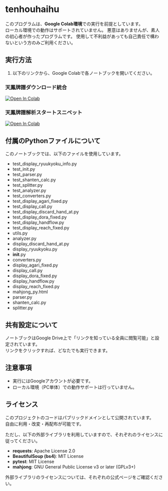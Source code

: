 # tenhouhaihu

このプログラムは、**Google Colab環境**での実行を前提としています。  
ローカル環境での動作はサポートされていません。
悪意はありませんが、素人の初心者が作ったプログラムです。
使用して不利益があっても自己責任で構わないという方のみご利用ください。

## 実行方法

1. 以下のリンクから、Google Colabで各ノートブックを開いてください。

### 天鳳牌譜ダウンロード統合
[![Open In Colab](https://colab.research.google.com/assets/colab-badge.svg)](https://colab.research.google.com/github/furapotedesu/tenhouhaihu/blob/main/tenhoudownload.ipynb)

### 天鳳牌譜解析スタートスニペット
[![Open In Colab](https://colab.research.google.com/assets/colab-badge.svg)](https://colab.research.google.com/github/furapotedesu/tenhouhaihu/blob/main/tenhou_analysis_start.ipynb)

## 付属のPythonファイルについて

このノートブックでは、以下のファイルを使用しています。

- test_display_ryuukyoku_info.py
- test_init.py
- test_parser.py
- test_shanten_calc.py
- test_splitter.py
- test_analyzer.py
- test_converters.py
- test_display_agari_fixed.py
- test_display_call.py
- test_display_discard_hand_at.py
- test_display_dora_fixed.py
- test_display_handflow.py
- test_display_reach_fixed.py
- utils.py
- analyzer.py
- display_discard_hand_at.py
- display_ryuukyoku.py
- __init__.py
- converters.py
- display_agari_fixed.py
- display_call.py
- display_dora_fixed.py
- display_handflow.py
- display_reach_fixed.py
- mahjong_py.html
- parser.py
- shanten_calc.py
- splitter.py

## 共有設定について

ノートブックはGoogle Drive上で「リンクを知っている全員に閲覧可能」と設定されています。  
リンクをクリックすれば、どなたでも実行できます。

## 注意事項

- 実行にはGoogleアカウントが必要です。
- ローカル環境（PC単体）での動作サポートは行っていません。

## ライセンス

このプロジェクトのコードはパブリックドメインとして公開されています。  
自由に利用・改変・再配布が可能です。

ただし、以下の外部ライブラリを利用していますので、それぞれのライセンスに従ってください。

- **requests**: Apache License 2.0
- **BeautifulSoup (bs4)**: MIT License
- **pytest**: MIT License
- **mahjong**: GNU General Public License v3 or later (GPLv3+)

外部ライブラリのライセンスについては、それぞれの公式ページをご確認ください。
